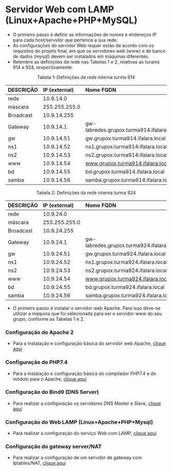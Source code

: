 # Servidor Web com LAMP (Linux+Apache+PHP+MySQL)

* O primeiro passo é definir as informações de nomes e endereços IP para cada host/servidor que pertence a sua rede.
* As configurações do servidor Web requer estão de acordo com os requisitos do projeto final, em que os servidores web (www) e de banco de dados (mysql) devem ser instalados em máquinas diferentes.
* Relembre as definições de rede nas Tabelas 1 e 2, relativas as turams 914 e 924, respectivamente.


<p><center> Tabela 1: Definições da rede interna turma 914</center></p>

| DESCRIÇÃO   | IP (external) | Nome FQDN                                 |
|:------------|:------------- |:------------------------------------------|
| rede        | 10.9.14.0     |                                           |
| máscara     | 255.255.255.0 |                                           |
| Broadcast   | 10.9.14.255   |                                           |
| Gateway     | 10.9.14.1     | gw-labredes.grupox.turma914.ifalara.local |
| gw          | 10.9.14.51    | gw.grupox.turma914.ifalara.local          |
| ns1         | 10.9.14.52    | ns1.grupox.turma914.ifalara.local         |
| ns2         | 10.9.14.53    | ns2.grupox.turma914.ifalara.local         |
| www         | 10.9.14.54    | www.grupox.turma914.ifalara.local         |
| bd          | 10.9.14.55    | bd.grupox.turma914.ifalara.local          |
| samba       | 10.9.14.56    | samba.grupox.turma914.ifalara.local       |

<p><center> Tabela 2: Definições da rede interna turma 924</center></p>

| DESCRIÇÃO   | IP (external) | Nome FQDN                                 |
|:------------|:------------- |:------------------------------------------|
| rede        | 10.9.24.0     |                                           |
| máscara     | 255.255.255.0 |                                           |
| Broadcast   | 10.9.24.255   |                                           |
| Gateway     | 10.9.24.1     | gw-labredes.grupox.turma924.ifalara.local |
| gw          | 10.9.24.51    | gw.grupox.turma924.ifalara.local          |
| ns1         | 10.9.24.52    | ns1.grupox.turma924.ifalara.local         |
| ns2         | 10.9.24.53    | ns2.grupox.turma924.ifalara.local         |
| www         | 10.9.24.54    | www.grupox.turma924.ifalara.local         |
| bd          | 10.9.24.55    | bd.grupox.turma924.ifalara.local          |
| samba       | 10.9.24.56    | samba.grupox.turma924.ifalara.local       |

* O primeiro passo é instalar o servidor web Apache. Para isso deve-se utilizar a máquina que foi selecionada para ser o servidor www do seu grupo, conforme as Tabelas 1 e 2. 

### Configuração do Apache 2

* Para a instalação e configuração básica do servidor web Apache, [clique aqui](https://github.com/alaelson/labredes2021/blob/main/network/lamp/install/apache2-server.md)

### Configuração do PHP7.4

* Para a instalação e configuração básica do compilador PHP7.4 e do módulo para o Apache, [clique aqui](https://github.com/alaelson/labredes2021/blob/main/network/lamp/install/php7.md)

### Configuração do Bind9 (DNS Server)

* Para realizar a configuração os servidores DNS Master e Slave, [clique aqui](https://github.com/alaelson/labredes2021/blob/master/network/bind9/readme.md)

### Configuração do Web LAMP (Linux+Apache+PHP+Mysql)

* Para realizar a configuração do serviço Web com LAMP, [clique aqui](https://github.com/alaelson/labredes2021/blob/master/network/lamp/readme.md)

### Configuração do gateway server/NAT

* Para realizar a configuração de um servidor de gateway com Iptables/NAT, [clique aqui](https://github.com/alaelson/labredes2021/blob/master/network/nat/readme.md)
